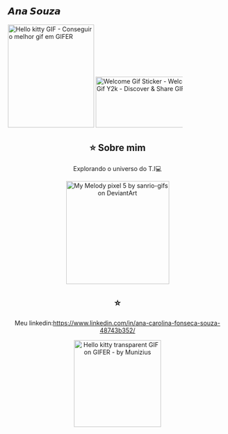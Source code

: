 ## 𝘼𝙣𝙖 𝙎𝙤𝙪𝙯𝙖


<img src="https://i.gifer.com/origin/dd/dd4255a86221fefcdef317f4eb0619a9_w200.gif" jsaction="" class="sFlh5c FyHeAf iPVvYb" style="max-width: 200px; height: 237px; margin: 0px; width: 198px;" alt="Hello kitty GIF - Conseguir o melhor gif em GIFER" jsname="kn3ccd">


  <a href="https://github.com/Anaa-souza">
  <img src="https://media.tenor.com/zgUJ_1xJxD8AAAAj/welcome-gif.gif" jsaction="" class="sFlh5c FyHeAf iPVvYb" style="max-width: 200px; height: 117px; margin: 0px; width: 236px;" alt="Welcome Gif Sticker - Welcome Gif Y2k - Discover &amp; Share GIFs" jsname="kn3ccd">
  </a>
</div>
<br>

<div align="center">


## ⭐️ Sobre mim

Explorando o universo do T.I💻

<div align="center">
 

<img src="https://images-wixmp-ed30a86b8c4ca887773594c2.wixmp.com/f/643ef1d4-6639-475b-ae06-a3bafad57cba/ddkglud-7e8e20db-e815-4796-a7b0-cf6a8bf7289d.gif?token=eyJ0eXAiOiJKV1QiLCJhbGciOiJIUzI1NiJ9.eyJzdWIiOiJ1cm46YXBwOjdlMGQxODg5ODIyNjQzNzNhNWYwZDQxNWVhMGQyNmUwIiwiaXNzIjoidXJuOmFwcDo3ZTBkMTg4OTgyMjY0MzczYTVmMGQ0MTVlYTBkMjZlMCIsIm9iaiI6W1t7InBhdGgiOiJcL2ZcLzY0M2VmMWQ0LTY2MzktNDc1Yi1hZTA2LWEzYmFmYWQ1N2NiYVwvZGRrZ2x1ZC03ZThlMjBkYi1lODE1LTQ3OTYtYTdiMC1jZjZhOGJmNzI4OWQuZ2lmIn1dXSwiYXVkIjpbInVybjpzZXJ2aWNlOmZpbGUuZG93bmxvYWQiXX0.-pKXK8afbXnWAxu7T8EBi4Vws_fwjk-t2ATnlwxuoCQ" jsaction="" class="sFlh5c FyHeAf iPVvYb" style="max-width: 250px; height: 237px; margin: 0px; width: 237px;" alt="My Melody pixel 5 by sanrio-gifs on DeviantArt" jsname="kn3ccd">

<div align="center">
 

## ⭐
Meu linkedin:https://www.linkedin.com/in/ana-carolina-fonseca-souza-48743b352/

<img src="https://i.gifer.com/3EdE.gif" jsaction="" class="sFlh5c FyHeAf iPVvYb" style="max-width: 200px; height: 200px; margin: 0px; width: 200px;" alt="Hello kitty transparent GIF on GIFER - by Munizius" jsname="kn3ccd">












#


